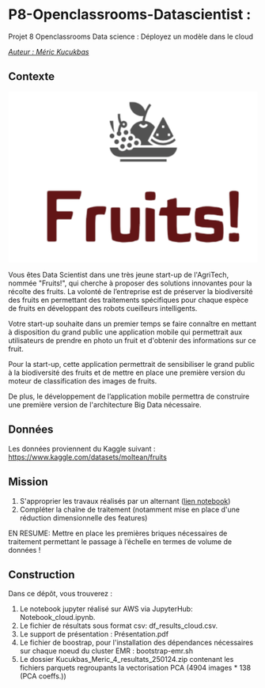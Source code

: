 # P8-Openclassrooms-Datascientist : 
Projet 8 Openclassrooms Data science : Déployez un modèle dans le cloud

<u>*Auteur : Méric Kucukbas*</u>

## Contexte

<p align="center">
  <img src="images/logo.png" alt="Fruits logo">
</p>

Vous êtes Data Scientist dans une très jeune start-up de l'AgriTech, nommée "Fruits!", qui cherche à proposer des solutions innovantes pour la récolte des fruits. La volonté de l’entreprise est de préserver la biodiversité des fruits en permettant des traitements spécifiques pour chaque espèce de fruits en développant des robots cueilleurs intelligents.

Votre start-up souhaite dans un premier temps se faire connaître en mettant à disposition du grand public une application mobile qui permettrait aux utilisateurs de prendre en photo un fruit et d'obtenir des informations sur ce fruit.

Pour la start-up, cette application permettrait de sensibiliser le grand public à la biodiversité des fruits et de mettre en place une première version du moteur de classification des images de fruits.

De plus, le développement de l’application mobile permettra de construire une première version de l'architecture Big Data nécessaire.

## Données

Les données proviennent du Kaggle suivant : https://www.kaggle.com/datasets/moltean/fruits

## Mission 
1. S'approprier les travaux réalisés par un alternant ([lien notebook](https://s3.eu-west-1.amazonaws.com/course.oc-static.com/projects/Data_Scientist_P8/Mode_opératoire.zip))
2. Compléter la chaîne de traitement (notamment mise en place d'une réduction dimensionnelle des features)

EN RESUME: Mettre en place les premières briques nécessaires de traitement permettant le passage à l’échelle en termes de volume de données !

## Construction

Dans ce dépôt, vous trouverez :
1. Le notebook jupyter réalisé sur AWS via JupyterHub: Notebook_cloud.ipynb.
2. Le fichier de résultats sous format csv: df_results_cloud.csv.
3. Le support de présentation : Présentation.pdf
5. Le fichier de boostrap, pour l'installation des dépendances nécessaires sur chaque noeud du cluster EMR : bootstrap-emr.sh
7. Le dossier Kucukbas_Meric_4_resultats_250124.zip contenant les fichiers parquets regroupants la vectorisation PCA (4904 images * 138 (PCA coeffs.)) 

